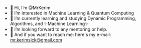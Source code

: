 - 👋 Hi, I’m @MrKerim
- 👀 I’m interested in Machine Learning & Quantum Computing
- 🌱 I’m currently learning and studying Dynamic Programming, Algorithms, and ✨Machine Learning✨
- 💞️ I’m looking forward to any mentoring or help.
-	📧 And if you want to reach me: here's my e-mail: mr.kerimslck@gmail.com

<!---
MrKerim/MrKerim is a ✨ special ✨ repository because its `README.md` (this file) appears on your GitHub profile.
You can click the Preview link to take a look at your changes.
--->
